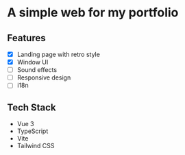 # A simple web for my portfolio

## Features

- [x] Landing page with retro style
- [x] Window UI
- [ ] Sound effects
- [ ] Responsive design
- [ ] i18n

## Tech Stack

- Vue 3
- TypeScript
- Vite
- Tailwind CSS